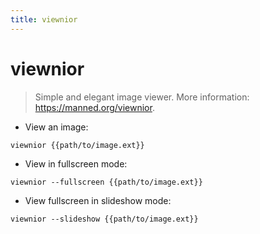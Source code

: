 ```yaml
---
title: viewnior
---
```

# viewnior

> Simple and elegant image viewer.
> More information: <https://manned.org/viewnior>.

- View an image:

`viewnior {{path/to/image.ext}}`

- View in fullscreen mode:

`viewnior --fullscreen {{path/to/image.ext}}`

- View fullscreen in slideshow mode:

`viewnior --slideshow {{path/to/image.ext}}`
